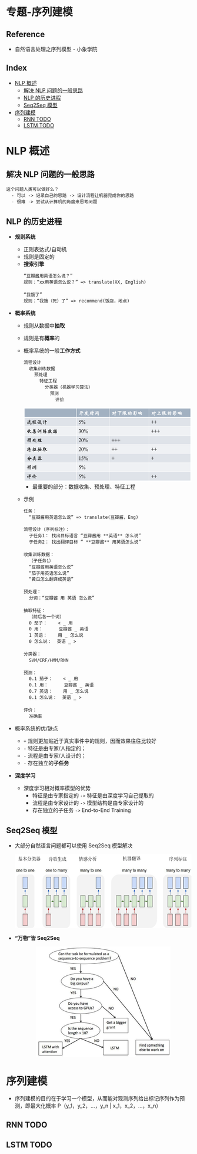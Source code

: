 专题-序列建模
===

Reference
---
- 自然语言处理之序列模型 - 小象学院

Index
---
<!-- TOC -->

- [NLP 概述](#nlp-概述)
  - [解决 NLP 问题的一般思路](#解决-nlp-问题的一般思路)
  - [NLP 的历史进程](#nlp-的历史进程)
  - [Seq2Seq 模型](#seq2seq-模型)
- [序列建模](#序列建模)
  - [RNN TODO](#rnn-todo)
  - [LSTM TODO](#lstm-todo)

<!-- /TOC -->

# NLP 概述

## 解决 NLP 问题的一般思路
```tex
这个问题人类可以做好么？
  - 可以 -> 记录自己的思路 -> 设计流程让机器完成你的思路
  - 很难 -> 尝试从计算机的角度来思考问题
```

## NLP 的历史进程
- **规则系统**
  - 正则表达式/自动机
  - 规则是固定的
  - **搜索引擎**
    ```tex
    “豆瓣酱用英语怎么说？”
    规则：“xx用英语怎么说？” => translate(XX, English)
    
    “我饿了”
    规则：“我饿（死）了” => recommend(饭店，地点)
    ```
- **概率系统**
  - 规则从数据中**抽取**
  - 规则是有**概率**的
  - 概率系统的一般**工作方式**
    ```tex
    流程设计
      收集训练数据
        预处理
          特征工程
            分类器（机器学习算法）
              预测
                评价
    ```
    <div align="center"><img src="../assets/TIM截图20180807203305.png" height="200" /></div>
    
    - 最重要的部分：数据收集、预处理、特征工程
  - 示例
    ```tex
    任务：
      “豆瓣酱用英语怎么说” => translate(豆瓣酱，Eng)

    流程设计（序列标注）：
      子任务1： 找出目标语言 “豆瓣酱用 **英语** 怎么说”
      子任务2： 找出翻译目标 “ **豆瓣酱** 用英语怎么说”

    收集训练数据：
      （子任务1）
      “豆瓣酱用英语怎么说”
      “茄子用英语怎么说”
      “黄瓜怎么翻译成英语”
    
    预处理：
      分词：“豆瓣酱 用 英语 怎么说”

    抽取特征：
      （前后各一个词）
      0 茄子：    < _ 用
      0 用：      豆瓣酱 _ 英语
      1 英语：    用 _ 怎么说
      0 怎么说：  英语 _ >

    分类器：
      SVM/CRF/HMM/RNN

    预测：
      0.1 茄子：    < _ 用
      0.1 用：      豆瓣酱 _ 英语
      0.7 英语：    用 _ 怎么说
      0.1 怎么说：  英语 _ >

    评价：
      准确率
    ```
- 概率系统的优/缺点
  - `+` 规则更加贴近于真实事件中的规则，因而效果往往比较好
  - `-` 特征是由专家/人指定的；
  - `-` 流程是由专家/人设计的；
  - `-` 存在独立的**子任务**

- **深度学习**
  - 深度学习相对概率模型的优势
    - 特征是由专家指定的 `->` 特征是由深度学习自己提取的
    - 流程是由专家设计的 `->` 模型结构是由专家设计的
    - 存在独立的子任务 `->` End-to-End Training

## Seq2Seq 模型
- 大部分自然语言问题都可以使用 Seq2Seq 模型解决
  <div align="center"><img src="../assets/TIM截图20180807210029.png" height="200" /></div>

- **“万物”皆 Seq2Seq**
  <div align="center"><img src="../assets/TIM截图20180807210133.png" height="300" /></div>


# 序列建模
- 序列建模的目的在于学习一个模型，从而能对观测序列给出标记序列作为预测，即最大化概率 P（y_1，y_2，...，y_n | x_1，x_2，...，x_n）

## RNN TODO

## LSTM TODO